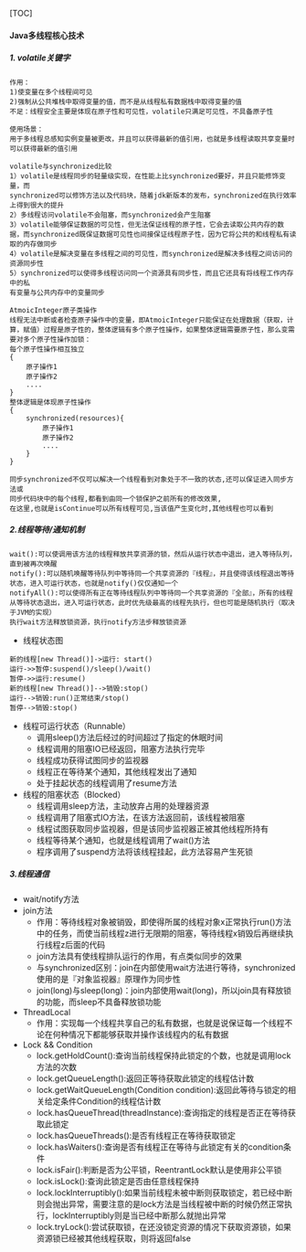 [TOC]
#### Java多线程核心技术
#####  1. volatile关键字
```
作用：
1)使变量在多个线程间可见
2)强制从公共堆栈中取得变量的值，而不是从线程私有数据栈中取得变量的值
不足：线程安全主要是体现在原子性和可见性，volatile只满足可见性，不具备原子性

使用场景：
用于多线程总感知实例变量被更改，并且可以获得最新的值引用，也就是多线程读取共享变量时可以获得最新的值引用

volatile与synchronized比较
1）volatile是线程同步的轻量级实现，在性能上比synchronized要好，并且只能修饰变量，而
synchronized可以修饰方法以及代码块，随着jdk新版本的发布，synchronized在执行效率上得到很大的提升
2）多线程访问volatile不会阻塞，而synchronized会产生阻塞
3）volatile能够保证数据的可见性，但无法保证线程的原子性，它会去读取公共内存的数据，而synchronized既保证数据可见性也间接保证线程原子性，因为它将公共的和线程私有读取的内存做同步
4）volatile是解决变量在多线程之间的可见性，而synchronized是解决多线程之间访问的资源同步性
5）synchronized可以使得多线程访问同一个资源具有同步性，而且它还具有将线程工作内存中的私
有变量与公共内存中的变量同步

AtmoicInteger原子类操作
线程无法中断或者检查原子操作中的变量，即AtmoicInteger只能保证在处理数据（获取，计算，赋值）过程是原子性的，整体逻辑有多个原子性操作，如果整体逻辑需要原子性，那么变需要对多个原子性操作加锁：
每个原子性操作相互独立
{
	原子操作1
	原子操作2
	....
}
整体逻辑是体现原子性操作
{
	synchronized(resources){
		原子操作1
		原子操作2
		....
	}
}

同步synchronized不仅可以解决一个线程看到对象处于不一致的状态,还可以保证进入同步方法或
同步代码块中的每个线程,都看到由同一个锁保护之前所有的修改效果,
在这里,也就是isContinue可以所有线程可见,当该值产生变化时,其他线程也可以看到

```

##### 2.线程等待/通知机制
```
wait():可以使调用该方法的线程释放共享资源的锁，然后从运行状态中退出，进入等待队列，直到被再次唤醒
notify():可以随机唤醒等待队列中等待同一个共享资源的『线程』，并且使得该线程退出等待状态，进入可运行状态，也就是notify()仅仅通知一个
notifyAll():可以使得所有正在等待线程队列中等待同一个共享资源的『全部』，所有的线程从等待状态退出，进入可运行状态，此时优先级最高的线程先执行，但也可能是随机执行（取决于JVM的实现）
执行wait方法释放锁资源，执行notify方法步释放锁资源
```
* 线程状态图
	
```sequence
新的线程[new Thread()]->运行: start()
运行->>暂停:suspend()/sleep()/wait()
暂停->>运行:resume()
新的线程[new Thread()]-->销毁:stop()
运行-->销毁:run()正常结束/stop()
暂停-->销毁:stop()
```

* 线程可运行状态（Runnable）
	* 调用sleep()方法后经过的时间超过了指定的休眠时间
	* 线程调用的阻塞IO已经返回，阻塞方法执行完毕
	* 线程成功获得试图同步的监视器
	* 线程正在等待某个通知，其他线程发出了通知
	* 处于挂起状态的线程调用了resume方法
* 线程的阻塞状态（Blocked）
	* 线程调用sleep方法，主动放弃占用的处理器资源
	* 线程调用了阻塞式IO方法，在该方法返回前，该线程被阻塞
	* 线程试图获取同步监视器，但是该同步监视器正被其他线程所持有
	* 线程等待某个通知，也就是线程调用了wait()方法
	* 程序调用了suspend方法将该线程挂起，此方法容易产生死锁

##### 3.线程通信
* wait/notify方法
* join方法
	* 作用：等待线程对象被销毁，即使得所属的线程对象x正常执行run()方法中的任务，而使当前线程z进行无限期的阻塞，等待线程x销毁后再继续执行线程z后面的代码
	* join方法具有使线程排队运行的作用，有点类似同步的效果
	* 与synchronized区别：join在内部使用wait方法进行等待，synchronized使用的是『对象监视器』原理作为同步性
	* join(long)与sleep(long)：join内部使用wait(long)，所以join具有释放锁的功能，而sleep不具备释放锁功能
* ThreadLocal
	* 作用：实现每一个线程共享自己的私有数据，也就是说保证每一个线程不论在何种情况下都能够获取并操作该线程内的私有数据
* Lock && Condition
	* lock.getHoldCount():查询当前线程保持此锁定的个数，也就是调用lock方法的次数
	* lock.getQueueLength():返回正等待获取此锁定的线程估计数
	* lock.getWaitQueueLength(Condition condition):返回此等待与锁定的相关给定条件Condition的线程估计数
	* lock.hasQueueThread(threadInstance):查询指定的线程是否正在等待获取此锁定
	* lock.hasQueueThreads():是否有线程正在等待获取锁定
	* lock.hasWaiters():查询是否有线程正在等待与此锁定有关的condition条件
	* lock.isFair():判断是否为公平锁，ReentrantLock默认是使用非公平锁
	* lock.isLock():查询此锁定是否由任意线程保持
	* lock.lockInterruptibly():如果当前线程未被中断则获取锁定，若已经中断则会抛出异常，需要注意的是lock方法是当线程被中断的时候仍然正常执行，lockInterruptibly则是当已经中断那么就抛出异常
	* lock.tryLock():尝试获取锁，在还没锁定资源的情况下获取资源锁，如果资源锁已经被其他线程获取，则将返回false
